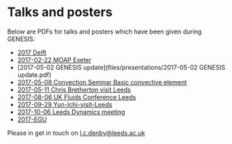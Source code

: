 
# Talks and posters

Below are PDFs for talks and posters which have been given during GENESIS:

- [2017 Delft](files/posters/2017_Delft.pdf)
- [2017-02-22 MOAP Exeter](files/posters/2017-02-22_MOAP_Exeter.pdf)
- [2017-05-02 GENESIS update](files/presentations/2017-05-02 GENESIS update.pdf)
- [2017-05-08 Convection Seminar  Basic convective element](files/presentations/2017-05-08_Convection_Seminar__Basic_convective_element.pdf)
- [2017-05-11 Chris Bretherton visit Leeds](files/presentations/2017-05-11_Chris_Bretherton_visit_Leeds.pdf)
- [2017-08-06 UK Fluids Conference Leeds](files/presentations/2017-08-06_UK_Fluids_Conference_Leeds.pdf)
- [2017-09-29 Yun-Ichi-visit-Leeds](files/presentations/2017-09-29_Yun-Ichi-visit-Leeds.pdf)
- [2017-10-06 Leeds Dynamics meeting](files/presentations/2017-10-06_Leeds_Dynamics_meeting.pdf)
- [2017-EGU](files/posters/2017-EGU.pdf)

Please in get in touch on <l.c.denby@leeds.ac.uk>
